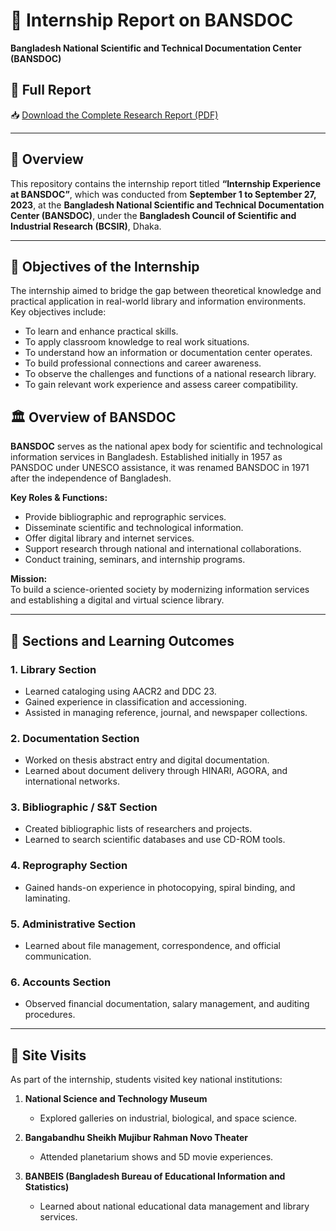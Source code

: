 # 📄 Internship Report on BANSDOC  
**Bangladesh National Scientific and Technical Documentation Center (BANSDOC)**  

## 📄 Full Report
📥 [Download the Complete Research Report (PDF)](https://github.com/AlRahat/Report_on-Responsible-AI-Practice-in-Museum-and-Archives/raw/main/Responsible%20AI%20Practice%20in%20Museums%20and%20Archives_%20A%20Narrative%20Review.pdf)

---

## 📘 Overview  

This repository contains the internship report titled **“Internship Experience at BANSDOC”**, which was conducted from **September 1 to September 27, 2023**, at the **Bangladesh National Scientific and Technical Documentation Center (BANSDOC)**, under the **Bangladesh Council of Scientific and Industrial Research (BCSIR)**, Dhaka.

---

## 🎯 Objectives of the Internship  

The internship aimed to bridge the gap between theoretical knowledge and practical application in real-world library and information environments.  
Key objectives include:  

- To learn and enhance practical skills.  
- To apply classroom knowledge to real work situations.  
- To understand how an information or documentation center operates.  
- To build professional connections and career awareness.  
- To observe the challenges and functions of a national research library.  
- To gain relevant work experience and assess career compatibility.  



## 🏛️ Overview of BANSDOC  

**BANSDOC** serves as the national apex body for scientific and technological information services in Bangladesh. Established initially in 1957 as PANSDOC under UNESCO assistance, it was renamed BANSDOC in 1971 after the independence of Bangladesh.  

**Key Roles & Functions:**  
- Provide bibliographic and reprographic services.  
- Disseminate scientific and technological information.  
- Offer digital library and internet services.  
- Support research through national and international collaborations.  
- Conduct training, seminars, and internship programs.  

**Mission:**  
To build a science-oriented society by modernizing information services and establishing a digital and virtual science library.  

---

## 🧠 Sections and Learning Outcomes  

### 1. **Library Section**  
- Learned cataloging using AACR2 and DDC 23.  
- Gained experience in classification and accessioning.  
- Assisted in managing reference, journal, and newspaper collections.  

### 2. **Documentation Section**  
- Worked on thesis abstract entry and digital documentation.  
- Learned about document delivery through HINARI, AGORA, and international networks.  

### 3. **Bibliographic / S&T Section**  
- Created bibliographic lists of researchers and projects.  
- Learned to search scientific databases and use CD-ROM tools.  

### 4. **Reprography Section**  
- Gained hands-on experience in photocopying, spiral binding, and laminating.  

### 5. **Administrative Section**  
- Learned about file management, correspondence, and official communication.  

### 6. **Accounts Section**  
- Observed financial documentation, salary management, and auditing procedures.  

---

## 🧳 Site Visits  

As part of the internship, students visited key national institutions:  

1. **National Science and Technology Museum**  
   - Explored galleries on industrial, biological, and space science.  

2. **Bangabandhu Sheikh Mujibur Rahman Novo Theater**  
   - Attended planetarium shows and 5D movie experiences.  

3. **BANBEIS (Bangladesh Bureau of Educational Information and Statistics)**  
   - Learned about national educational data management and library services.  








